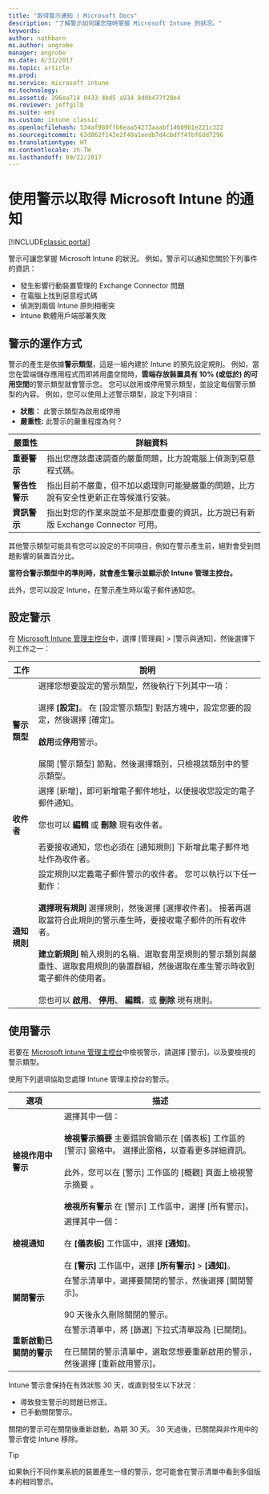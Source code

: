 ```yaml
---
title: "取得警示通知 | Microsoft Docs"
description: "了解警示如何讓您隨時掌握 Microsoft Intune 的狀況。"
keywords: 
author: nathbarn
ms.author: angrobe
manager: angrobe
ms.date: 8/31/2017
ms.topic: article
ms.prod: 
ms.service: microsoft intune
ms.technology: 
ms.assetid: 396ea714 0433 4bd5 a934 8d0b477f28e4
ms.reviewer: jeffgilb
ms.suite: ems
ms.custom: intune classic
ms.openlocfilehash: 534af980ff66eaa54273aaabf14609b1e221c322
ms.sourcegitcommit: 63d862f142e2f40a1eedb7d4cbdff4fbf6dd7296
ms.translationtype: HT
ms.contentlocale: zh-TW
ms.lasthandoff: 09/22/2017
---
```

#  <a name="use-alerts-to-get-notified-by-microsoft-intune"></a>使用警示以取得 Microsoft Intune 的通知

[!INCLUDE[classic portal](../includes/classic-portal.md)]

警示可讓您掌握 Microsoft Intune 的狀況。 例如，警示可以通知您關於下列事件的資訊：
- 發生影響行動裝置管理的 Exchange Connector 問題
- 在電腦上找到惡意程式碼
- 偵測到兩個 Intune 原則相衝突
- Intune 軟體用戶端部署失敗

## <a name="how-alerts-work"></a>警示的運作方式

警示的產生是依據**警示類型**，這是一組內建於 Intune 的預先設定規則。 例如，當您在雲端儲存應用程式而即將用盡空間時，**雲端存放裝置具有 10% (或低於) 的可用空間**的警示類型就會警示您。 您可以啟用或停用警示類型，並設定每個警示類型的內容。 例如，您可以使用上述警示類型，設定下列項目：

- **狀態：** 此警示類型為啟用或停用
- **嚴重性:** 此警示的嚴重程度為何？

|嚴重性|詳細資料|
|--|---|
|**重要警示**|指出您應該盡速調查的嚴重問題，比方說電腦上偵測到惡意程式碼。|
|**警告性警示**|指出目前不嚴重，但不加以處理則可能變嚴重的問題，比方說有安全性更新正在等候進行安裝。|
|**資訊警示**|指出對您的作業來說並不是那麼重要的資訊，比方說已有新版 Exchange Connector 可用。|

其他警示類型可能具有您可以設定的不同項目，例如在警示產生前，絕對會受到問題影響的裝置百分比。

**當符合警示類型中的準則時，就會產生警示並顯示於 Intune 管理主控台。**

此外，您可以設定 Intune，在警示產生時以電子郵件通知您。

## <a name="set-up-alerts"></a>設定警示

在 [Microsoft Intune 管理主控台](https://manage.microsoft.com)中，選擇 [管理員] &gt; [警示與通知]，然後選擇下列工作之一：

|工作|說明|
|---|------|
|**警示類型**|選擇您想要設定的警示類型，然後執行下列其中一項：<br /><br />選擇 **[設定]**。 在 [設定警示類型] 對話方塊中，設定您要的設定，然後選擇 [確定]。<br /><br />**啟用**或**停用**警示。<br /><br />展開 [警示類型] 節點，然後選擇類別，只檢視該類別中的警示類型。|
|**收件者**|選擇 [新增]，即可新增電子郵件地址，以便接收您設定的電子郵件通知。<br /><br />您也可以 **編輯** 或 **刪除** 現有收件者。<br /><br />若要接收通知，您也必須在 [通知規則] 下新增此電子郵件地址作為收件者。|
|**通知規則**|設定規則以定義電子郵件警示的收件者。 您可以執行以下任一動作：<br /><br />**選擇現有規則**   選擇規則，然後選擇 [選擇收件者]。 接著再選取當符合此規則的警示產生時，要接收電子郵件的所有收件者。<br /><br />**建立新規則**   輸入規則的名稱、選取套用至規則的警示類別與嚴重性、選取套用規則的裝置群組，然後選取在產生警示時收到電子郵件的使用者。<br /><br />您也可以 **啟用**、 **停用**、 **編輯**，或 **刪除** 現有規則。|

## <a name="working-with-alerts"></a>使用警示

若要在 [Microsoft Intune 管理主控台](https://manage.microsoft.com)中檢視警示，請選擇 [警示]，以及要檢視的警示類型。

使用下列選項協助您處理 Intune 管理主控台的警示。

|選項|描述|
|-----|----|
|**檢視作用中警示**|選擇其中一個：<br /><br />**檢視警示摘要**   主要錯誤會顯示在 [儀表板] 工作區的 [警示] 窗格中。 選擇此窗格，以查看更多詳細資訊。<br /><br />此外，您可以在 [警示]  工作區的 [概觀]  頁面上檢視警示摘要 。<br /><br />**檢視所有警示**   在 [警示] 工作區中，選擇 [所有警示]。|
|**檢視通知**|選擇其中一個：<br /><br />在 **[儀表板]** 工作區中，選擇 **[通知]**。<br /><br />在 **[警示]** 工作區中，選擇 **[所有警示]** &gt; **[通知]**。|
|**關閉警示**|在警示清單中，選擇要關閉的警示，然後選擇 [關閉警示]。<br /><br />90 天後永久刪除關閉的警示。|
|**重新啟動已關閉的警示**|在警示清單中，將 [篩選] 下拉式清單設為 [已關閉]。<br /><br />在已關閉的警示清單中，選取您想要重新啟用的警示，然後選擇 [重新啟用警示]。|

Intune 警示會保持在有效狀態 30 天，或直到發生以下狀況：

- 導致發生警示的問題已修正。
- 已手動關閉警示。

關閉的警示可在關閉後重新啟動，為期 30 天。 30 天過後，已關閉與非作用中的警示會從 Intune 移除。

> [!TIP]
> 如果執行不同作業系統的裝置產生一樣的警示，您可能會在警示清單中看到多個版本的相同警示。
